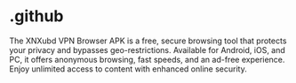 # .github
The XNXubd VPN Browser APK is a free, secure browsing tool that protects your privacy and bypasses geo-restrictions. Available for Android, iOS, and PC, it offers anonymous browsing, fast speeds, and an ad-free experience. Enjoy unlimited access to content with enhanced online security.
